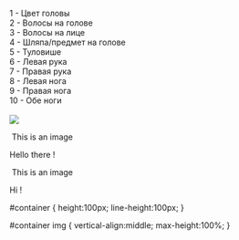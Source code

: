 <link rel="stylesheet" href="/mile-stone-one/css/style.css">


1 - Цвет головы               <br>
2 - Волосы на голове          <br>
3 - Волосы на лице            <br>
4 - Шляпа/предмет на голове   <br>
5 - Туловише                  <br>
6 - Левая рука                <br>
7 - Правая рука               <br>
8 - Левая нога                <br>
9 - Правая нога               <br>
10 - Обе ноги                 <br>
                              <br> ![](https://psv4.userapi.com/c237231/u244767555/docs/d36/89b62a6712de/Sprite-0040.gif?extra=WC9qWJWQhAmz-Z3X0amVJ1quUGMPT5tDnY1APX-wxhe-4CXxHcCZ508DYIYVYBo1fFNeYCAcYH_6aRmY68RFg_n9GghjFLSzhTNxf23adMaGwCl539BWuqf-1E7fVVcKcYVzbNV8d-OoTwrbCkwvSsw)
                              <br>
                              
                              
<div id="container">
    <img />
    This is an image
</div>




Hello there !

<div id="container">
    <img />
    This is an image
</div>

Hi !

#container {
    height:100px;
    line-height:100px;
}

#container img {
    vertical-align:middle;
    max-height:100%;
}
